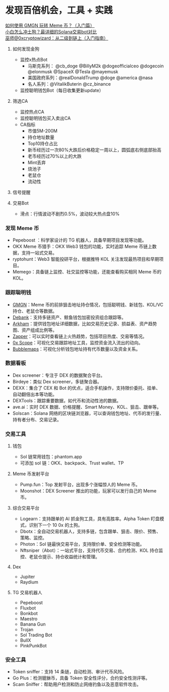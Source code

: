 # 发现百倍机会，工具 + 实践
[如何使用 GMGN 玩转 Meme 币？（入门篇）](https://www.techflowpost.com/article/detail_21725.html)  <br/>
[小白怎么冲土狗？最详细的Solana交易bot对比](https://www.techflowpost.com/article/detail_19574.html)  <br />
[巫师@0xcryptowizard：从二级到链上（入门指南）](https://threadreaderapp.com/thread/1854423667842953534.html)
1. 如何发现金狗
    + 监控x热点Bot
        + 马斯克系列： @cb_doge @BillyM2k @dogeofficialceo @dogecoin @elonmusk @SpaceX @Tesla @mayemusk
        + 美国政府系列：@realDonaldTrump @doge @america @nasa
        + 名人系列：@VitalikButerin @cz_binance
    + 监控聪明钱包Bot（每日收集更新update）
2. 筛选CA
    + 监控热点CA
    + 监控聪明钱包买入卖出CA
    + CA指标
        + 市值5M-200M
        + 持仓地址数量
        + Top10持仓占比
        + 新币经历过一次80%大跌后价格稳定一周以上，圆弧底右侧底部抬高
        + 老币经历过70%以上的大跌
        + Mint丢弃
        + 烧池子
        + 老鼠仓
        + 流动性

3. 信号提醒

4. 交易Bot
    + 滑点：行情波动不剧烈0.5%，波动较大热点盘10%

### 发现 Meme 币
+ Pepeboost ：科学家设计的 TG 机器人，具备早期项目发现等功能。
+ OKX Meme 币猎手：OKX Web3 钱包的功能，实时追踪 Meme 币链上数据，支持一站式交易。
+ ryptohunt：Web3 智能投研平台，根据推特 KOL 关注发现最热项目和早期项目。
+ Memego：具备链上监控、社交监控等功能，还能查看购买相同 Meme 币的 KOL。


### 跟踪聪明钱
+ [GMGN](https://gmgn.ai)：Meme 币的前排狙击地址持仓情况，包括聪明钱、新钱包、KOL/VC 持仓、老鼠仓等数据。
+ [Debank](https://debank.com/)：支持多链资产、鲸鱼钱包加密投资组合跟踪等。
+ [Arkham](https://intel.arkm.com/)：提供钱包地址详细数据，比如交易历史记录、损益表、资产趋势图、资产组成比例等。
+ [Zapper](https://zapper.xyz/zh)：可以实时查看链上火热趋势，包括项目热度、交易等情况。
+ [0x Scope](https://ai.0xscope.com/)：可视化交易跟踪地址工具，监控资金流入流出的动向。
+ [Bubblemaps](https://app.bubblemaps.io)：可视化分析钱包地址持有代币数量以及资金关系。

### 数据看板
+ Dex screener：专注于 DEX 的数据聚合平台。
+ Birdeye：类似 Dex screener，多链聚合器。
+ DEXX：集合了 CEX 和 Bot 的优点，适合手机操作，支持限价委托、挂单、自动翻倍出本等功能。
+ DEXTools：跟踪重要数据，如代币和流动性池的数据。
+ ave.ai：实时 DEX 数据、价格提醒、Smart Money、KOL、狙击、跟单等。
+ Solscan：Solana 网络的区块链浏览器，可以查询钱包地址、代币的发行量、持有者分布、交易记录。

### 交易工具
1. 钱包
    + Sol 链常用钱包：phantom.app
    + 可添加 sol 链：OKX、backpack、Trust wallet、TP

2. Meme 币发射平台
    + Pump.fun：Top 发射平台，出现多个涨幅惊人的 Meme 币。
    + Moonshot：DEX Screener 推出的功能，玩家可以发行自己的 Meme 币。

3. 综合交易平台
    + Logearn：支持跟单的 AI 抓金狗工具，具有高胜率。Alpha Token 盯盘模式，识别下一个 10 0x 的土狗。
    + Dbotx：全自动交易机器人，支持多链，包含跟单、狙击、限价、预售、策略、监控。
    + Photon：Sol 链最快交易平台，支持限价单、安全检测等功能。
    + Nftsniper（Abot）：一站式平台，支持代币交易、合约检测、KOL 持仓监控、老鼠仓提示、持仓收益统计和管理。

4. Dex
    + Jupiter
    + Raydium

5. TG 交易机器人
    + Pepeboost
    + Fluxbot
    + Bonkbot
    + Maestro
    + Banana Gun
    + Trojan
    + Sol Trading Bot
    + BullX
    + PinkPunkBot

### 安全工具
+ Token sniffer：支持 14 条链，自动检测、审计代币风险。
+ Go Plus：检测貔貅币，具备 Token 安全性评分，合约安全性测评等。
+ Scam Sniffer：帮助用户检测和防止网络钓鱼以及恶意软件攻击。